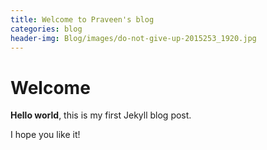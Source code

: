 ```yaml
---
title: Welcome to Praveen's blog
categories: blog
header-img: Blog/images/do-not-give-up-2015253_1920.jpg
---
```


# Welcome

**Hello world**, this is my first Jekyll blog post.

I hope you like it!